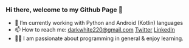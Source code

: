 ### Hi there, welcome to my Github Page 👋

<!--
**darkwhite220/darkwhite220** is a ✨ _special_ ✨ repository because its `README.md` (this file) appears on your GitHub profile.

Here are some ideas to get you started:

- 🔭 I’m currently working on ...
- 🌱 I’m currently learning ...
- 👯 I’m looking to collaborate on ...
- 🤔 I’m looking for help with ...
- 💬 Ask me about ...
- 📫 How to reach me: darkwhite220@gmail.com / [Twitter](https://twitter.com/darkwhite220)
-->

- 🔭 I’m currently working with Python and Android (Kotlin) languages
- 📫 How to reach me: 
  darkwhite220@gmail.com 
  [Twitter](https://twitter.com/darkwhite220)
  [LinkedIn](https://www.linkedin.com/in/dark-white-42775218a/)
- 👨‍💻 I am passionate about programming in general & enjoy learning. 
